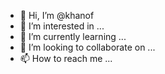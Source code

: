 - 👋 Hi, I’m @khanof
- 👀 I’m interested in ...
- 🌱 I’m currently learning ...
- 💞️ I’m looking to collaborate on ...
- 📫 How to reach me ...

<!---
khanof/khanof is a ✨ special ✨ repository because its `README.md` (this file) appears on your GitHub profile.
You can click the Preview link to take a look at your changes.
--->
